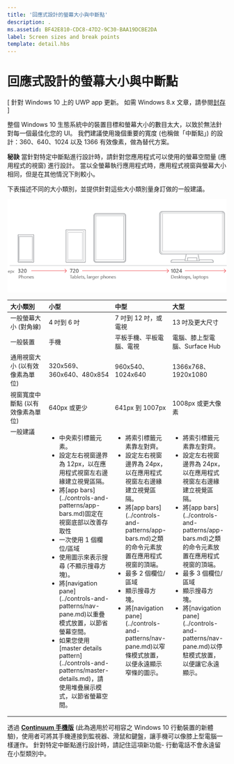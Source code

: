 ```yaml
---
title: '回應式設計的螢幕大小與中斷點'
description: .
ms.assetid: BF42E810-CDC8-47D2-9C30-BAA19DCBE2DA
label: Screen sizes and break points
template: detail.hbs
---
```


#  回應式設計的螢幕大小與中斷點


\[ 針對 Windows 10 上的 UWP app 更新。 如需 Windows 8.x 文章，請參閱[封存](http://go.microsoft.com/fwlink/p/?linkid=619132) \]



整個 Windows 10 生態系統中的裝置目標和螢幕大小的數目太大，以致於無法針對每一個最佳化您的 UI。 我們建議使用幾個重要的寬度 (也稱做「中斷點」) 的設計：360、640、1024 以及 1366 有效像素，做為替代方案。

**秘訣** 當針對特定中斷點進行設計時，請針對您應用程式可以使用的螢幕空間量 (應用程式的視窗) 進行設計。 當以全螢幕執行應用程式時，應用程式視窗與螢幕大小相同，但是在其他情況下則較小。
 

下表描述不同的大小類別，並提供針對這些大小類別量身訂做的一般建議。

![回應式設計中斷點](images/rsp-design/rspd-breakpoints.png)

<table>
<colgroup>
<col width="25%" />
<col width="25%" />
<col width="25%" />
<col width="25%" />
</colgroup>
<thead>
<tr class="header">
<th align="left">大小類別</th>
<th align="left">小型</th>
<th align="left">中型</th>
<th align="left">大型</th>
</tr>
</thead>
<tbody>
<tr class="odd">
<td align="left">一般螢幕大小 (對角線)</td>
<td align="left">4 吋到 6 吋</td>
<td align="left">7 吋到 12 吋，或電視</td>
<td align="left">13 吋及更大尺寸</td>
</tr>
<tr class="even">
<td align="left">一般裝置</td>
<td align="left">手機</td>
<td align="left">平板手機、平板電腦、電視</td>
<td align="left">電腦、膝上型電腦、Surface Hub</td>
</tr>
<tr class="odd">
<td align="left">通用視窗大小 (以有效像素為單位)</td>
<td align="left">320x569、360x640、480x854</td>
<td align="left">960x540、1024x640</td>
<td align="left">1366x768、1920x1080</td>
</tr>
<tr class="even">
<td align="left">視窗寬度中斷點 (以有效像素為單位)</td>
<td align="left">640px 或更少</td>
<td align="left">641px 到 1007px</td>
<td align="left">1008px 或更大像素</td>
</tr>
<tr class="odd">
<td align="left" valign="top">一般建議</td>
<td align="left" valign="top"><ul>
<li>中央索引標籤元素。</li>
<li>設定左右視窗邊界為 12px，以在應用程式視窗左右邊緣建立視覺區隔。</li>
<li>將[app bars](../controls-and-patterns/app-bars.md)固定在視窗底部以改善存取性</li>
<li>一次使用 1 個欄位/區域</li>
<li>使用圖示來表示搜尋 (不顯示搜尋方塊)。</li>
<li>將[navigation pane](../controls-and-patterns/nav-pane.md)以重疊模式放置，以節省螢幕空間。</li>
<li>如果您使用[master details pattern](../controls-and-patterns/master-details.md)，請使用堆疊展示模式，以節省螢幕空間。</li>
</ul></td>
<td align="left" valign="top"><ul>
<li>將索引標籤元素靠左對齊。</li>
<li>設定左右視窗邊界為 24px，以在應用程式視窗左右邊緣建立視覺區隔。</li>
<li>將[app bars](../controls-and-patterns/app-bars.md)之類的命令元素放置在應用程式視窗的頂端。</li>
<li>最多 2 個欄位/區域</li>
<li>顯示搜尋方塊。</li>
<li>將[navigation pane](../controls-and-patterns/nav-pane.md)以窄條模式放置，以便永遠顯示窄條的圖示。</li>

</ul></td>
<td align="left" valign="top"><ul>
<li>將索引標籤元素靠左對齊。</li>
<li>設定左右視窗邊界為 24px，以在應用程式視窗左右邊緣建立視覺區隔。</li>
<li>將[app bars](../controls-and-patterns/app-bars.md)之類的命令元素放置在應用程式視窗的頂端。</li>
<li>最多 3 個欄位/區域</li>
<li>顯示搜尋方塊。</li>
<li>將[navigation pane](../controls-and-patterns/nav-pane.md)以停駐模式放置，以便讓它永遠顯示。</li>
</ul></td>
</tr>
</tbody>
</table>

透過 [**Continuum 手機版**](http://go.microsoft.com/fwlink/p/?LinkID=699431) (此為適用於可相容之 Windows 10 行動裝置的新體驗)，使用者可將其手機連接到監視器、滑鼠和鍵盤，讓手機可以像膝上型電腦一樣運作。 針對特定中斷點進行設計時，請記住這項新功能- 行動電話不會永遠留在小型類別中。
 


<!--HONumber=Mar16_HO4-->


